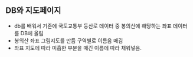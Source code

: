 ## DB와 지도페이지

+ db를 배워서 기존에 국토교통부 등산로 데이터 중 봉의산에 해당하는 좌표 데이터를 DB에 올림
+ 봉의산 좌표 그림지도를 만듬 구역별로 이름음 매김
+ 좌표 지도에 따라 미흡한 부분을 매긴 이름에 따라 채워넣음.

